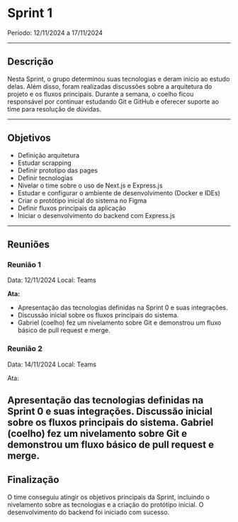 # Sprint 1

Período: 12/11/2024 a 17/11/2024

---

## Descrição

Nesta Sprint, o grupo determinou suas tecnologias e deram inicio ao estudo delas. Além disso, foram realizadas discussões sobre a arquitetura do projeto e os fluxos principais. Durante a semana, o coelho ficou responsável por continuar estudando Git e GitHub e oferecer suporte ao time para resolução de dúvidas.

---

## Objetivos

- Definição arquitetura 
- Estudar scrapping
- Definir prototipo das pages
- Definir tecnologias
- Nivelar o time sobre o uso de Next.js e Express.js
- Estudar e configurar o ambiente de desenvolvimento (Docker e IDEs)
- Criar o protótipo inicial do sistema no Figma
- Definir fluxos principais da aplicação
- Iniciar o desenvolvimento do backend com Express.js



---

## Reuniões

### Reunião 1

Data: 12/11/2024
Local: Teams

**Ata:**
- Apresentação das tecnologias definidas na Sprint 0 e suas integrações.
- Discussão inicial sobre os fluxos principais do sistema.
- Gabriel (coelho) fez um nivelamento sobre Git e demonstrou um fluxo básico de pull request e merge.

### Reunião 2

Data: 14/11/2024
Local: Teams

Ata:

Apresentação das tecnologias definidas na Sprint 0 e suas integrações.
Discussão inicial sobre os fluxos principais do sistema.
Gabriel (coelho) fez um nivelamento sobre Git e demonstrou um fluxo básico de pull request e merge.
---

## Finalização

O time conseguiu atingir os objetivos principais da Sprint, incluindo o nivelamento sobre as tecnologias e a criação do protótipo inicial. O desenvolvimento do backend foi iniciado com sucesso.
